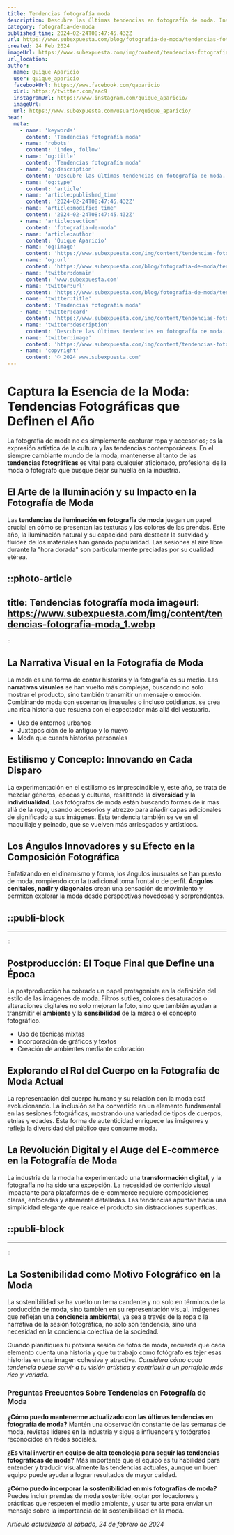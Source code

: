 ```yaml
---
title: Tendencias fotografía moda
description: Descubre las últimas tendencias en fotografía de moda. Inspírate con estilos vanguardistas y consejos de profesionales para capturas únicas.
category: fotografia-de-moda
published_time: 2024-02-24T08:47:45.432Z
url: https://www.subexpuesta.com/blog/fotografia-de-moda/tendencias-fotografia-moda
created: 24 Feb 2024
imageUrl: https://www.subexpuesta.com/img/content/tendencias-fotografia-moda_1.webp
url_location:
author:
  name: Quique Aparicio
  user: quique_aparicio
  facebookUrl: https://www.facebook.com/qaparicio
  xUrl: https://twitter.com/eac9
  instagramUrl: https://www.instagram.com/quique_aparicio/
  imageUrl: 
  url: https://www.subexpuesta.com/usuario/quique_aparicio/
head:
  meta:
    - name: 'keywords'
      content: 'Tendencias fotografía moda'
    - name: 'robots'
      content: 'index, follow'
    - name: 'og:title'
      content: 'Tendencias fotografía moda'
    - name: 'og:description'
      content: 'Descubre las últimas tendencias en fotografía de moda. Inspírate con estilos vanguardistas y consejos de profesionales para capturas únicas.'
    - name: 'og:type'
      content: 'article'
    - name: 'article:published_time'
      content: '2024-02-24T08:47:45.432Z'
    - name: 'article:modified_time'
      content: '2024-02-24T08:47:45.432Z'
    - name: 'article:section'
      content: 'fotografia-de-moda'
    - name: 'article:author'
      content: 'Quique Aparicio'
    - name: 'og:image'
      content: 'https://www.subexpuesta.com/img/content/tendencias-fotografia-moda_1.webp'
    - name: 'og:url'
      content: 'https://www.subexpuesta.com/blog/fotografia-de-moda/tendencias-fotografia-moda'
    - name: 'twitter:domain'
      content: 'www.subexpuesta.com'
    - name: 'twitter:url'
      content: 'https://www.subexpuesta.com/blog/fotografia-de-moda/tendencias-fotografia-moda'
    - name: 'twitter:title'
      content: 'Tendencias fotografía moda'
    - name: 'twitter:card'
      content: 'https://www.subexpuesta.com/img/content/tendencias-fotografia-moda_1.webp'
    - name: 'twitter:description'
      content: 'Descubre las últimas tendencias en fotografía de moda. Inspírate con estilos vanguardistas y consejos de profesionales para capturas únicas.'
    - name: 'twitter:image'
      content: 'https://www.subexpuesta.com/img/content/tendencias-fotografia-moda_1.webp'
    - name: 'copyright'
      content: '© 2024 www.subexpuesta.com'
---
```

# Captura la Esencia de la Moda: Tendencias Fotográficas que Definen el Año

La fotografía de moda no es simplemente capturar ropa y accesorios; es la expresión artística de la cultura y las tendencias contemporáneas. En el siempre cambiante mundo de la moda, mantenerse al tanto de las **tendencias fotográficas** es vital para cualquier aficionado, profesional de la moda o fotógrafo que busque dejar su huella en la industria.  

## El Arte de la Iluminación y su Impacto en la Fotografía de Moda
Las **tendencias de iluminación en fotografía de moda** juegan un papel crucial en cómo se presentan las texturas y los colores de las prendas. Este año, la iluminación natural y su capacidad para destacar la suavidad y fluidez de los materiales han ganado popularidad. Las sesiones al aire libre durante la "hora dorada" son particularmente preciadas por su cualidad etérea.


::photo-article
---
title: Tendencias fotografía moda
imageurl: https://www.subexpuesta.com/img/content/tendencias-fotografia-moda_1.webp
---
::


## La Narrativa Visual en la Fotografía de Moda
La moda es una forma de contar historias y la fotografía es su medio. Las **narrativas visuales** se han vuelto más complejas, buscando no solo mostrar el producto, sino también transmitir un mensaje o emoción. Combinando moda con escenarios inusuales o incluso cotidianos, se crea una rica historia que resuena con el espectador más allá del vestuario.

- Uso de entornos urbanos
- Juxtaposición de lo antiguo y lo nuevo
- Moda que cuenta historias personales

## Estilismo y Concepto: Innovando en Cada Disparo
La experimentación en el estilismo es imprescindible y, este año, se trata de mezclar géneros, épocas y culturas, resaltando la **diversidad** y la **individualidad**. Los fotógrafos de moda están buscando formas de ir más allá de la ropa, usando accesorios y atrezzo para añadir capas adicionales de significado a sus imágenes. Esta tendencia también se ve en el maquillaje y peinado, que se vuelven más arriesgados y artísticos.

## Los Ángulos Innovadores y su Efecto en la Composición Fotográfica
Enfatizando en el dinamismo y forma, los ángulos inusuales se han puesto de moda, rompiendo con la tradicional toma frontal o de perfil. **Ángulos cenitales, nadir y diagonales** crean una sensación de movimiento y permiten explorar la moda desde perspectivas novedosas y sorprendentes.  


  ::publi-block
  ---
  ---
  ::
  
  
## Postproducción: El Toque Final que Define una Época
La postproducción ha cobrado un papel protagonista en la definición del estilo de las imágenes de moda. Filtros sutiles, colores desaturados o alteraciones digitales no solo mejoran la foto, sino que también ayudan a transmitir el **ambiente** y la **sensibilidad** de la marca o el concepto fotográfico.

- Uso de técnicas mixtas
- Incorporación de gráficos y textos
- Creación de ambientes mediante coloración

## Explorando el Rol del Cuerpo en la Fotografía de Moda Actual
La representación del cuerpo humano y su relación con la moda está evolucionando. La inclusión se ha convertido en un elemento fundamental en las sesiones fotográficas, mostrando una variedad de tipos de cuerpos, etnias y edades. Esta forma de autenticidad enriquece las imágenes y refleja la diversidad del público que consume moda.

## La Revolución Digital y el Auge del E-commerce en la Fotografía de Moda
La industria de la moda ha experimentado una **transformación digital**, y la fotografía no ha sido una excepción. La necesidad de contenido visual impactante para plataformas de e-commerce requiere composiciones claras, enfocadas y altamente detalladas. Las tendencias apuntan hacia una simplicidad elegante que realce el producto sin distracciones superfluas.


  ::publi-block
  ---
  ---
  ::
  
  
## La Sostenibilidad como Motivo Fotográfico en la Moda
La sostenibilidad se ha vuelto un tema candente y no solo en términos de la producción de moda, sino también en su representación visual. Imágenes que reflejan una **conciencia ambiental**, ya sea a través de la ropa o la narrativa de la sesión fotográfica, no solo son tendencia, sino una necesidad en la conciencia colectiva de la sociedad.

Cuando planifiques tu próxima sesión de fotos de moda, recuerda que cada elemento cuenta una historia y que tu trabajo como fotógrafo es tejer esas historias en una imagen cohesiva y atractiva. *Considera cómo cada tendencia puede servir a tu visión artística y contribuir a un portafolio más rico y variado.*

### Preguntas Frecuentes Sobre Tendencias en Fotografía de Moda

**¿Cómo puedo mantenerme actualizado con las últimas tendencias en fotografía de moda?**
Mantén una observación constante de las semanas de moda, revistas líderes en la industria y sigue a influencers y fotógrafos reconocidos en redes sociales.

**¿Es vital invertir en equipo de alta tecnología para seguir las tendencias fotográficas de moda?**
Más importante que el equipo es tu habilidad para entender y traducir visualmente las tendencias actuales, aunque un buen equipo puede ayudar a lograr resultados de mayor calidad.

**¿Cómo puedo incorporar la sostenibilidad en mis fotografías de moda?**
Puedes incluir prendas de moda sostenible, optar por locaciones y prácticas que respeten el medio ambiente, y usar tu arte para enviar un mensaje sobre la importancia de la sostenibilidad en la moda.

_Artículo actualizado el sábado, 24 de febrero de 2024_